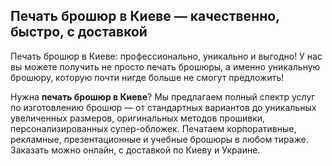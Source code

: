 ## Печать брошюр в Киеве — качественно, быстро, с доставкой

Печать брошюр в Киеве: профессионально, уникально и выгодно! У нас вы можете получить не просто печать брошюры, а именно уникальную брошюру, которую почти нигде больше не смогут предложить!

Нужна **печать брошюр в Киеве**? Мы предлагаем полный спектр услуг по изготовлению брошюр — от стандартных вариантов до уникальных увеличенных размеров, оригинальных методов прошивки, персонализированных супер-обложек. Печатаем корпоративные, рекламные, презентационные и учебные брошюры в любом тираже. Заказать можно онлайн, с доставкой по Киеву и Украине.